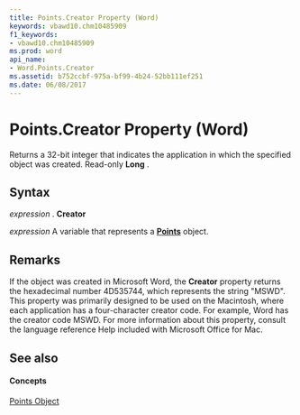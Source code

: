 ```yaml
---
title: Points.Creator Property (Word)
keywords: vbawd10.chm10485909
f1_keywords:
- vbawd10.chm10485909
ms.prod: word
api_name:
- Word.Points.Creator
ms.assetid: b752ccbf-975a-bf99-4b24-52bb111ef251
ms.date: 06/08/2017
---
```



# Points.Creator Property (Word)

Returns a 32-bit integer that indicates the application in which the specified object was created. Read-only **Long** .


## Syntax

 _expression_ . **Creator**

 _expression_ A variable that represents a **[Points](points-object-word.md)** object.


## Remarks

If the object was created in Microsoft Word, the **Creator** property returns the hexadecimal number 4D535744, which represents the string "MSWD". This property was primarily designed to be used on the Macintosh, where each application has a four-character creator code. For example, Word has the creator code MSWD. For more information about this property, consult the language reference Help included with Microsoft Office for Mac.


## See also


#### Concepts


[Points Object](points-object-word.md)

